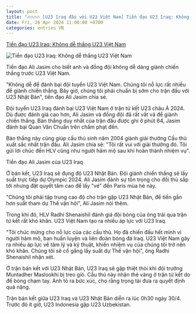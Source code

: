 ```yaml
---
layout: post
title: "🔥🔥🔥🔥 [U23 Iraq đấu với U23 Việt Nam] Tiền đạo U23 Iraq: Không dễ thắng U23 Việt Nam"
date: Fri, 26 Apr 2024 11:00:00 +0700
categories: entries VN
---
```

[Tiền đạo U23 Iraq: Không dễ thắng U23 Việt Nam](https://vov.vn/the-thao/tien-dao-u23-iraq-khong-de-thang-u23-viet-nam-post1091830.vov)

![Tiền đạo U23 Iraq: Không dễ thắng U23 Việt Nam](https://vov-media.emitech.vn/sites/default/files/styles/og_image/public/2024-04/tien_dao_u23_iraq.jpg?v=1714234010)

Tiền đạo Ali Jasim cho biết anh và đồng đội không dễ dàng giành chiến thắng trước U23 Việt Nam.

"Không dễ để đánh bại đội tuyển U23 Việt Nam. Chúng tôi nỗ lực rất nhiều để giành chiến thắng. Bây giờ, chúng tôi phải chuẩn bị sớm cho trận đấu với U23 Nhật Bản", tiền đạo Ali Jasim chia sẻ.

Đội tuyển U23 Iraq đánh bại U23 Việt Nam ở trận tứ kết U23 châu Á 2024. Dù được đánh giá cao hơn, Ali Jasim và đồng đội đã rất vất vả để giành chiến thắng. Bàn thắng duy nhất của trận đấu được ghi ở phút 64, Jasim đánh bại Quan Văn Chuẩn trên chấm phạt đền.

Bàn thắng này cũng giúp cầu thủ sinh năm 2004 giành giải thưởng Cầu thủ xuất sắc nhất trận đấu. Ali Jasim chia sẻ: "Tôi rất vui với giải thưởng đó. Tôi gửi lời chúc đến HLV cũng như người hâm mộ sau khi hoàn thành nhiệm vụ".

Tiền đạo Ali Jasim của U23 Iraq

Ở bán kết, U23 Iraq sẽ đụng độ U23 Nhật Bản. Đội giành chiến thắng sẽ lấy suất trực tiếp dự Olympic 2024. Ali Jasim dành sự tôn trọng cho đối thủ sắp tới nhưng đặt quyết tâm cao để lấy "vé" đến Paris mùa hè này.

"Chúng tôi phải tập trung cao độ cho trận gặp U23 Nhật Bản, để tiến gần hơn suất tham dự Thế vận hội", Ali Jasim nói thêm.

Trong khi đó, HLV Radhi Shenaishil đánh giá đội bóng của ông trải qua trận tứ kết rất khó khăn. U23 Việt Nam tạo ra nhiều áp lực với U23 Iraq.

"Tôi chúc mừng cho nỗ lực của các cầu thủ. Họ đã chiến đấu hết mình vì người hâm mộ, ban huấn luyện và liên đoàn bóng đá Iraq. U23 Việt Nam gây ra nhiều áp lực về tâm lý và kỹ thuật, khiến nhiệm vụ của chúng tôi trở nên khó khăn. Chúng tôi sẽ cố gắng lấy suất dự Thế vận hội", ông Radhi Shenaishil nhận xét.

Ở trận bán kết với U23 Nhật Bản, U23 Iraq sẽ gặp thiệt thòi khi đội trưởng Muntadher Maslookhi bị treo giò. Cầu thủ này nhận thẻ vàng ở trận tứ kết do để bóng chạm tay. Anh tỏ ra bức xúc, cho rằng trọng tài đưa ra quyết định quá nặng.

Trận bán kết giữa U23 Iraq và U23 Nhật Bản diễn ra lúc 0h30 ngày 30/4. Trước đó ít giờ, U23 Indonesia gặp U23 Uzbekistan.


